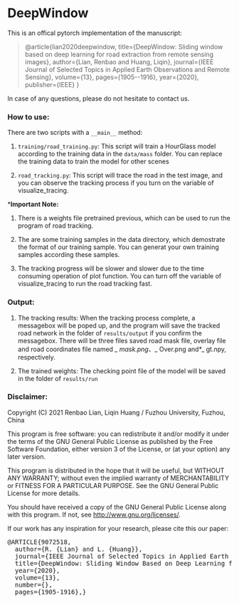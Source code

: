 # DeepWindow
This is an offical pytorch implementation of the manuscript:

>@article{lian2020deepwindow,
  title={DeepWindow: Sliding window based on deep learning for road extraction from remote sensing images},
  author={Lian, Renbao and Huang, Liqin},
  journal={IEEE Journal of Selected Topics in Applied Earth Observations and Remote Sensing},
  volume={13},
  pages={1905--1916},
  year={2020},
  publisher={IEEE}
}

In case of any questions, please do not hesitate to contact us.

### How to use:
There are two scripts with a `__main__` method:

1. `training/road_training.py`: This script will train a HourGlass model according to the training data in the `data/mass` folder. You can replace the training data to train the model for other scenes

2. `road_tracking.py`: This script will trace the road in the test image, and you can observe the tracking process if you turn on the variable of visualize_tracing.

***Important Note:** 
1. There is a weights file pretrained previous, which can be used to run the program of road tracking.

2. The are some training samples in the data directory, which demostrate the format of our training sample. You can generat your own training samples according these samples.

3. The tracking progress will be slower and slower due to the time consuming operation of plot function. You can turn off the variable of visualize_tracing to run the road tracking fast.

### Output:
1. The tracking results: When the tracking process complete, a messagebox will be poped up, and the program will save the tracked road network in the folder of `results/output`  if you confirm the messagebox. There will be three files saved road mask file, overlay file and road coordinates file named *_ mask.png、*_ Over.png and*_ gt.npy, respectively.

2. The trained weights: The checking point file of the model will be saved in the folder of `results/run`

### Disclaimer:
Copyright (C) 2021  Renbao Lian, Liqin Huang / Fuzhou University, Fuzhou, China


This program is free software: you can redistribute it and/or modify
it under the terms of the GNU General Public License as published by
the Free Software Foundation, either version 3 of the License, or
(at your option) any later version.

This program is distributed in the hope that it will be useful,
but WITHOUT ANY WARRANTY; without even the implied warranty of
MERCHANTABILITY or FITNESS FOR A PARTICULAR PURPOSE.  See the
GNU General Public License for more details.

You should have received a copy of the GNU General Public License
along with this program.  If not, see <http://www.gnu.org/licenses/>.


If our work has any inspiration for your research, please cite this our paper:

<pre>
@ARTICLE{9072518,
  author={R. {Lian} and L. {Huang}},
  journal={IEEE Journal of Selected Topics in Applied Earth Observations and Remote Sensing}, 
  title={DeepWindow: Sliding Window Based on Deep Learning for Road Extraction From Remote Sensing Images}, 
  year={2020},
  volume={13},
  number={},
  pages={1905-1916},}
</pre>
